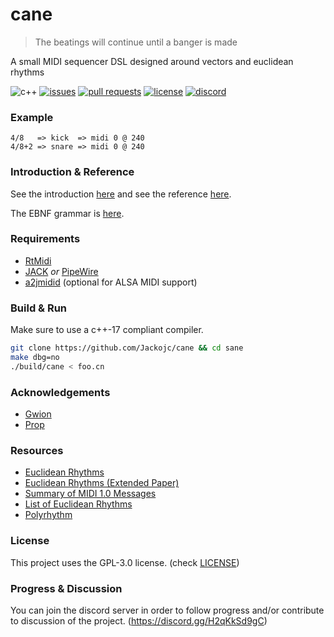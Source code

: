 # cane
> The beatings will continue until a banger is made

A small MIDI sequencer DSL designed around vectors and euclidean rhythms

![c++](https://img.shields.io/badge/c%2B%2B-17-blue.svg?style=flat)
[![issues](https://img.shields.io/github/issues/Jackojc/cane.svg?style=flat)](https://github.com/Jackojc/cane/issues)
[![pull requests](https://img.shields.io/github/issues-pr/Jackojc/cane?style=flat)](https://github.com/Jackojc/cane/pulls)
[![license](https://img.shields.io/github/license/Jackojc/cane.svg?style=flat)](./LICENSE)
[![discord](https://img.shields.io/discord/537732103765229590.svg?label=discord&style=flat)](https://discord.gg/H2qKkSd9gC)

### Example
```
4/8   => kick  => midi 0 @ 240
4/8+2 => snare => midi 0 @ 240
```

### Introduction & Reference
See the introduction [here](doc/intro.md)
and see the reference [here](doc/ref.md).

The EBNF grammar is [here](doc/syntax.ebnf).

### Requirements
- [RtMidi](https://github.com/thestk/rtmidi)
- [JACK](https://jackaudio.org/) _or_ [PipeWire](https://pipewire.org/)
- [a2jmidid](https://github.com/jackaudio/a2jmidid) (optional for ALSA MIDI support)

### Build & Run
Make sure to use a c++-17 compliant compiler.
```sh
git clone https://github.com/Jackojc/cane && cd sane
make dbg=no
./build/cane < foo.cn
```

### Acknowledgements
- [Gwion](https://github.com/Gwion/Gwion)
- [Prop](https://pbat.ch/proj/prop.html)

### Resources
- [Euclidean Rhythms](http://cgm.cs.mcgill.ca/~godfried/publications/banff.pdf)
- [Euclidean Rhythms (Extended Paper)](http://cgm.cs.mcgill.ca/~godfried/publications/banff-extended.pdf)
- [Summary of MIDI 1.0 Messages](https://www.midi.org/specifications-old/item/table-1-summary-of-midi-message)
- [List of Euclidean Rhythms](http://www.iniitu.net/Euclidian_Erd%C3%B6s_Deep_Aksak_rhythms.html)
- [Polyrhythm](https://en.wikipedia.org/wiki/Polyrhythm)

### License
This project uses the GPL-3.0 license. (check [LICENSE](LICENSE))

### Progress & Discussion
You can join the discord server in order to follow progress and/or contribute to discussion of the project. (https://discord.gg/H2qKkSd9gC)
